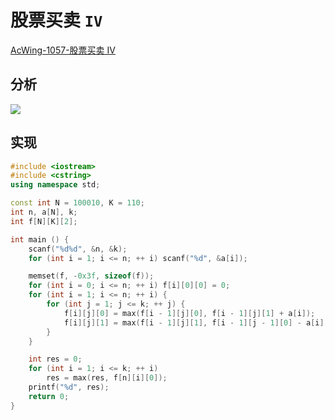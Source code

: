 # 股票买卖 `IV`

[AcWing-1057-股票买卖 IV](https://www.acwing.com/problem/content/description/1059/)

## 分析

![](/algorithm-blog/img/0068.bmp)

## 实现

```cpp
#include <iostream>
#include <cstring>
using namespace std;

const int N = 100010, K = 110;
int n, a[N], k;
int f[N][K][2];

int main () {
    scanf("%d%d", &n, &k);
    for (int i = 1; i <= n; ++ i) scanf("%d", &a[i]);

    memset(f, -0x3f, sizeof(f));
    for (int i = 0; i <= n; ++ i) f[i][0][0] = 0;
    for (int i = 1; i <= n; ++ i) {
        for (int j = 1; j <= k; ++ j) {
            f[i][j][0] = max(f[i - 1][j][0], f[i - 1][j][1] + a[i]);
            f[i][j][1] = max(f[i - 1][j][1], f[i - 1][j - 1][0] - a[i]);
        }
    }

    int res = 0;
    for (int i = 1; i <= k; ++ i)
        res = max(res, f[n][i][0]);
    printf("%d", res);
    return 0;
}
```

